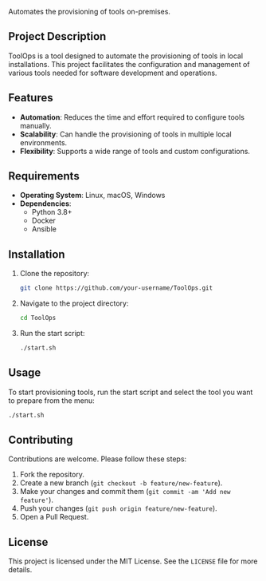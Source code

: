 Automates the provisioning of tools on-premises.

## Project Description

ToolOps is a tool designed to automate the provisioning of tools in local installations. This project facilitates the configuration and management of various tools needed for software development and operations.

## Features

- **Automation**: Reduces the time and effort required to configure tools manually.
- **Scalability**: Can handle the provisioning of tools in multiple local environments.
- **Flexibility**: Supports a wide range of tools and custom configurations.

## Requirements

- **Operating System**: Linux, macOS, Windows
- **Dependencies**: 
    - Python 3.8+
    - Docker
    - Ansible

## Installation

1. Clone the repository:
    ```bash
    git clone https://github.com/your-username/ToolOps.git
    ```
2. Navigate to the project directory:
    ```bash
    cd ToolOps
    ```
3. Run the start script:
    ```bash
    ./start.sh
    ```

## Usage

To start provisioning tools, run the start script and select the tool you want to prepare from the menu:
```bash
./start.sh
```

## Contributing

Contributions are welcome. Please follow these steps:
1. Fork the repository.
2. Create a new branch (`git checkout -b feature/new-feature`).
3. Make your changes and commit them (`git commit -am 'Add new feature'`).
4. Push your changes (`git push origin feature/new-feature`).
5. Open a Pull Request.

## License

This project is licensed under the MIT License. See the `LICENSE` file for more details.

